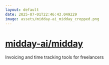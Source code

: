 ```yaml
---
layout: default
date: 2025-07-01T22:46:43.049229
image: assets/midday-ai_midday_cropped.png
---
```


# [midday-ai/midday](https://github.com/midday-ai/midday)

Invoicing and time tracking tools for freelancers
